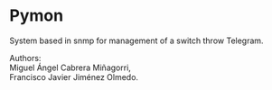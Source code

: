 # Pymon
System based in snmp for management of a switch throw Telegram.

Authors:  
          Miguel Ángel Cabrera Miñagorri,  
          Francisco Javier Jiménez Olmedo.
